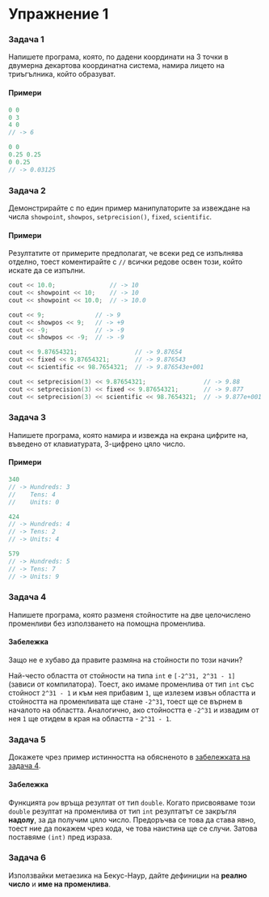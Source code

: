 Упражнение 1
============

### Задача 1 ###

Напишете програма, която, по дадени координати на 3 точки в двумерна декартова координатна система, намира лицето
на триъгълника, който образуват.

#### Примери ####

```c++
0 0
0 3
4 0
// -> 6

0 0
0.25 0.25
0 0.25
// -> 0.03125
```

### Задача 2 ###

Демонстрирайте с по един пример манипулаторите за извеждане на числа ```showpoint```, ```showpos```, ```setprecision()```,
```fixed```, ```scientific```.

#### Примери ####

Резултатите от примерите предполагат, че всеки ред се изпълнява отделно, тоест коментирайте с ```//``` всички редове освен
този, който искате да се изпълни.

```c++
cout << 10.0;               // -> 10
cout << showpoint << 10;    // -> 10
cout << showpoint << 10.0;  // -> 10.0

cout << 9;              // -> 9
cout << showpos << 9;   // -> +9
cout << -9;             // -> -9
cout << showpos << -9;  // -> -9

cout << 9.87654321;                // -> 9.87654
cout << fixed << 9.87654321;       // -> 9.876543
cout << scientific << 98.7654321;  // -> 9.876543e+001

cout << setprecision(3) << 9.87654321;                // -> 9.88
cout << setprecision(3) << fixed << 9.87654321;       // -> 9.877
cout << setprecision(3) << scientific << 98.7654321;  // -> 9.877e+001
```

### Задача 3 ###

Напишете програма, която намира и извежда на екрана цифрите на, въведено от клавиатурата, 3-цифрено цяло число.

#### Примери ####

```c++
340
// -> Hundreds: 3
//    Tens: 4
//    Units: 0

424
// -> Hundreds: 4
// -> Tens: 2
// -> Units: 4

579
// -> Hundreds: 5
// -> Tens: 7
// -> Units: 9
```

### Задача 4 ###

Напишете програма, която разменя стойностите на две целочислено променливи без използването на помощна променлива.

#### Забележка ####

Защо не е хубаво да правите размяна на стойности по този начин?

Най-често областта от стойности на типа ```int``` е ```[-2^31, 2^31 - 1]```  (зависи от компилатора). Тоест, ако имаме променлива
от тип ```int``` със стойност ```2^31 - 1``` и към нея прибавим ```1```, ще излезем извън областта и стойността на променливата
ще стане ```-2^31```, тоест ще се върнем в началото на областта. Аналогично, ако стойността е  ```-2^31``` и извадим от нея ```1```
ще отидем в края на областта - ```2^31 - 1```.

### Задача 5 ###

Докажете чрез пример истинността на обясненото в [забележката на задача 4](https://github.com/gshopov/up2013/tree/master/exercises/exercise1#%D0%97%D0%B0%D0%B1%D0%B5%D0%BB%D0%B5%D0%B6%D0%BA%D0%B0).

#### Забележка ####

Функцията ```pow``` връща резултат от тип ```double```. Когато присвояваме този ```double``` резултат на променлива от тип ```int```
резултатът се закръгля **надолу**, за да получим цяло число. Предоръчва се това да става явно, тоест ние да покажем чрез кода, че това
наистина ще се случи. Затова поставяме ```(int)``` пред израза.

### Задача 6 ###

Използвайки метаезика на Бекус-Наур, дайте дефиниции на **реално число** и **име на променлива**.
